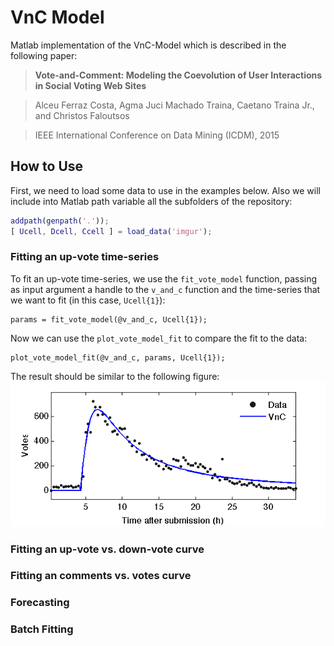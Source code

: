 # VnC Model

Matlab implementation of the VnC-Model which is described in the following paper:

>**Vote-and-Comment: Modeling the Coevolution of User Interactions in Social Voting Web Sites**

> Alceu Ferraz Costa, Agma Juci Machado Traina, Caetano Traina Jr., and Christos Faloutsos

> IEEE International Conference on Data Mining (ICDM), 2015

## How to Use

First, we need to load some data to use in the examples below. Also we will
include into Matlab path variable all the subfolders of the repository:
```matlab
addpath(genpath('.'));
[ Ucell, Dcell, Ccell ] = load_data('imgur');
```

### Fitting an up-vote time-series

To fit an up-vote time-series, we use the `fit_vote_model` function, passing
as input argument a handle to the `v_and_c` function and the time-series that
we want to fit (in this case, `Ucell{1}`):
```
params = fit_vote_model(@v_and_c, Ucell{1});
```

Now we can use the `plot_vote_model_fit` to compare the fit to the data:
```
plot_vote_model_fit(@v_and_c, params, Ucell{1});
```

The result should be similar to the following figure:
![Up-votes time-series fit](./doc/vote_model_fit.png?raw=true "Up-vote time-series fit" )


### Fitting an up-vote vs. down-vote curve


### Fitting an comments vs. votes curve


### Forecasting


### Batch Fitting
